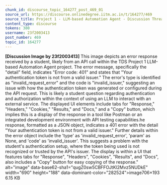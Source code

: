 ```yaml
---
chunk_id: discourse_topic_164277_post_469_01
source_url: https://discourse.onlinedegree.iitm.ac.in/t/164277/469
source_title: Project 1 - LLM-based Automation Agent - Discussion Thread [TDS Jan 2025]
content_type: discourse
tokens: 380
username: 23f2003413
post_number: 469
topic_id: 164277
---
```


**[Discussion Image by 23f2003413]** This image depicts an error response received by a student, likely from an API call within the TDS Project 1 LLM-based Automation Agent project. The error message, specifically the "detail" field, indicates "Error code: 401" and states that "Your authentication token is not from a valid issuer." The error's type is identified as "invalid_request_error" and the code is "invalid_issuer," suggesting an issue with how the authentication token was generated or configured during the API request. This is likely a student question regarding authentication and authorization within the context of using an LLM to interact with an external service. The displayed UI elements include tabs for "Response," "Headers," "Cookies," "Results," and "Docs," and a "Copy" button, which implies this is a display of the response in a tool like Postman or an integrated development environment with API testing capabilities.he response, formatted as a JSON object, indicates a 401 error with the detail "Your authentication token is not from a valid issuer." Further details within the error object include the 'type' as 'invalid_request_error', 'param' as None, and 'code' as 'invalid_issuer'. This suggests a problem with the student's authentication setup, where the token being used is not recognized or trusted by the API's issuer. The display is within a UI that features tabs for "Response", "Headers", "Cookies", "Results", and "Docs", also includes a "Copy" button for easy copying of the response." alt="image" data-base62-sha1="qugZ0sw5CBFFOJtKl2Mvz5NUDkE" width="690" height="188" data-dominant-color="282524">image706×193 6.15 KB
